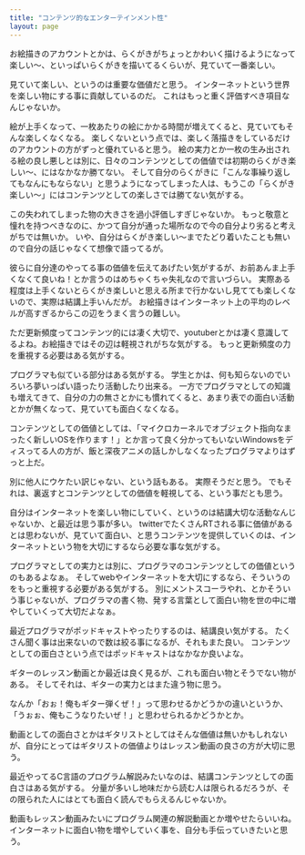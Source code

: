 ```yaml
---
title: "コンテンツ的なエンターテインメント性"
layout: page	
---
```


お絵描きのアカウントとかは、らくがきがちょっとかわいく描けるようになって楽しい〜、といっぱいらくがきを描いてるくらいが、見ていて一番楽しい。

見ていて楽しい、というのは重要な価値だと思う。
インターネットという世界を楽しい物にする事に貢献しているのだ。
これはもっと重く評価すべき項目なんじゃないか。

絵が上手くなって、一枚あたりの絵にかかる時間が増えてくると、見ていてもそんな楽しくなくなる。
楽しくないという点では、楽しく落描きをしているだけのアカウントの方がずっと優れていると思う。
絵の実力とか一枚の生み出される絵の良し悪しとは別に、日々のコンテンツとしての価値では初期のらくがき楽しい〜、にはなかなか勝てない。
そして自分のらくがきに「こんな事繰り返してもなんにもならない」と思うようになってしまった人は、もうこの「らくがき楽しい〜」にはコンテンツとしての楽しさでは勝てない気がする。

この失われてしまった物の大きさを過小評価しすぎじゃないか。
もっと敬意と憧れを持つべきなのに、かつて自分が通った場所なので今の自分より劣ると考えがちでは無いか。
いや、自分はらくがき楽しい〜までたどり着いたことも無いので自分の話じゃなくて想像で語ってるが。

彼らに自分達のやってる事の価値を伝えてあげたい気がするが、お前あんま上手くなくて良いね！とか言うのはめちゃくちゃ失礼なので言いづらい。
実際ある程度は上手くないとらくがき楽しいと思える所まで行かないし見てても楽しくないので、実際は結講上手いんだが。
お絵描きはインターネット上の平均のレベルが高すぎるからこの辺をうまく言うの難しい。

ただ更新頻度ってコンテンツ的には凄く大切で、youtuberとかは凄く意識してるよね。お絵描きではその辺は軽視されがちな気がする。
もっと更新頻度の力を重視する必要はある気がする。

プログラマも似ている部分はある気がする。
学生とかは、何も知らないのでいろいろ夢いっぱい語ったり活動したり出来る。
一方でプログラマとしての知識も増えてきて、自分の力の無さとかにも慣れてくると、あまり表での面白い活動とかが無くなって、見ていても面白くなくなる。

コンテンツとしての価値としては、「マイクロカーネルでオブジェクト指向なまったく新しいOSを作ります！」とか言って良く分かってもいないWindowsをディスってる人の方が、飯と深夜アニメの話しかしなくなったプログラマよりはずっと上だ。

別に他人にウケたい訳じゃない、という話もある。
実際そうだと思う。
でもそれは、裏返すとコンテンツとしての価値を軽視してる、という事だとも思う。

自分はインターネットを楽しい物にしていく、というのは結講大切な活動なんじゃないか、と最近は思う事が多い。
twitterでたくさんRTされる事に価値があるとは思わないが、見ていて面白い、と思うコンテンツを提供していくのは、インターネットという物を大切にするなら必要な事な気がする。

プログラマとしての実力とは別に、プログラマのコンテンツとしての価値というのもあるよなぁ。
そしてwebやインターネットを大切にするなら、そういうのをもっと重視する必要がある気がする。
別にメントスコーラやれ、とかそういう事じゃないが、プログラマの書く物、発する言葉として面白い物を世の中に増やしていくって大切だよなぁ。

最近プログラマがポッドキャストやったりするのは、結講良い気がする。
たくさん聞く事は出来ないので数は絞る事になるが、それもまた良い。
コンテンツとしての面白さという点ではポッドキャストはなかなか良いよな。

ギターのレッスン動画とか最近は良く見るが、これも面白い物とそうでない物がある。
そしてそれは、ギターの実力とはまた違う物に思う。

なんか「おぉ！俺もギター弾くぜ！」って思わせるかどうかの違いというか、「うぉぉ、俺もこうなりたいぜ！」と思わせられるかどうかとか。

動画としての面白さとかはギタリストとしてはそんな価値は無いかもしれないが、自分にとってはギタリストの価値よりはレッスン動画の良さの方が大切に思う。

最近やってるC言語のプログラム解説みたいなのは、結講コンテンツとしての面白さはある気がする。
分量が多いし地味だから読む人は限られるだろうが、その限られた人にはとても面白く読んでもらえるんじゃないか。

動画もレッスン動画みたいにプログラム関連の解説動画とか増やせたらいいね。
インターネットに面白い物を増やしていく事を、自分も手伝っていきたいと思う。

